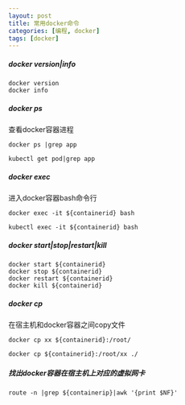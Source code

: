 ```yaml
---
layout: post
title: 常用docker命令
categories: [编程, docker]
tags: [docker]
---
```


##### docker version|info
```
docker version
docker info
```

##### docker ps
查看docker容器进程
```
docker ps |grep app

kubectl get pod|grep app
```

##### docker exec
进入docker容器bash命令行
```
docker exec -it ${containerid} bash

kubectl exec -it ${containerid} bash
```

##### docker start|stop|restart|kill
```
docker start ${containerid}
docker stop ${containerid}
docker restart ${containerid}
docker kill ${containerid}
```

##### docker cp
在宿主机和docker容器之间copy文件
```
docker cp xx ${containerid}:/root/

docker cp ${containerid}:/root/xx ./
```

##### 找出docker容器在宿主机上对应的虚拟网卡
```
route -n |grep ${containerip}|awk '{print $NF}'
```


